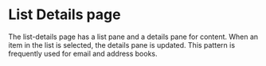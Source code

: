 # List Details page

The list-details page has a list pane and a details pane for content. When an item in the list is selected, the details pane is updated. This pattern is frequently used for email and address books.